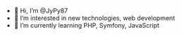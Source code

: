 - 👋 Hi, I’m @JyPy87
- 👀 I’m interested in new technologies, web development
- 🌱 I’m currently learning PHP, Symfony, JavaScript


